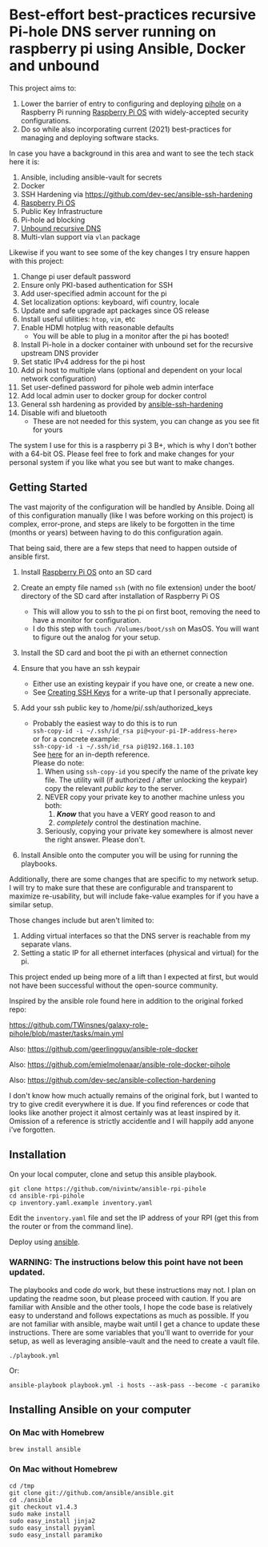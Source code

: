 # Best-effort best-practices recursive Pi-hole DNS server running on raspberry pi using Ansible, Docker and unbound

This project aims to:
1. Lower the barrier of entry to configuring and deploying [pihole](https://pi-hole.net/) on a Raspberry Pi running [Raspberry Pi OS](https://www.raspberrypi.org/software/operating-systems/) with widely-accepted security configurations. 
1. Do so while also incorporating current (2021) best-practices for managing and deploying software stacks.

In case you have a background in this area and want to see the tech stack here it is:

  1. Ansible, including ansible-vault for secrets
  1. Docker
  1. SSH Hardening via https://github.com/dev-sec/ansible-ssh-hardening
  1. [Raspberry Pi OS](https://www.raspberrypi.org/software/operating-systems/)
  1. Public Key Infrastructure
  1. Pi-hole ad blocking
  1. [Unbound recursive DNS](https://docs.pi-hole.net/guides/dns/unbound/)
  1. Multi-vlan support via `vlan` package

Likewise if you want to see some of the key changes I try ensure happen with this project:

  1. Change pi user default password
  1. Ensure only PKI-based authentication for SSH
  1. Add user-specified admin account for the pi
  1. Set localization options: keyboard, wifi country, locale
  1. Update and safe upgrade apt packages since OS release
  1. Install useful utilities: `htop`, `vim`, etc
  1. Enable HDMI hotplug with reasonable defaults
      - You will be able to plug in a monitor after the pi has booted!
  1. Install Pi-hole in a docker container with unbound set for the recursive upstream DNS provider
  1. Set static IPv4 address for the pi host
  1. Add pi host to multiple vlans (optional and dependent on your local network configuration)
  1. Set user-defined password for pihole web admin interface
  1. Add local admin user to docker group for docker control
  1. General ssh hardening as provided by [ansible-ssh-hardening](https://github.com/dev-sec/ansible-ssh-hardening)
  1. Disable wifi and bluetooth
      - These are not needed for this system, you can change as you see fit for yours


The system I use for this is a raspberry pi 3 B+, which is why I don't bother with a 64-bit OS. Please feel free to fork and make changes for your personal system if you like what you see but want to make changes.

## Getting Started

The vast majority of the configuration will be handled by Ansible.
Doing all of this configuration manually (like I was before working on this project) is complex, error-prone, and steps are likely to be forgotten in the time (months or years) between having to do this configuration again.

That being said, there are a few steps that need to happen outside of ansible first.

1. Install [Raspberry Pi OS](https://www.raspberrypi.org/software/operating-systems/) onto an SD card
1. Create an empty file named `ssh` (with no file extension) under the boot/ directory of the SD card after installation of Raspberry Pi OS
    - This will allow you to ssh to the pi on first boot, removing the need to have a monitor for configuration.  
    - I do this step with `touch /Volumes/boot/ssh` on MasOS. You will want to figure out the analog for your setup.
1. Install the SD card and boot the pi with an ethernet connection
1. Ensure that you have an ssh keypair
    - Either use an existing keypair if you have one, or create a new one.
    - See [Creating SSH Keys](https://confluence.atlassian.com/bitbucketserver/creating-ssh-keys-776639788.html) for a write-up that I personally appreciate.

1. Add your ssh public key to /home/pi/.ssh/authorized_keys
    - Probably the easiest way to do this is to run  
    `ssh-copy-id -i ~/.ssh/id_rsa pi@<your-pi-IP-address-here>`  
    or for a concrete example:  
    `ssh-copy-id -i ~/.ssh/id_rsa pi@192.168.1.103`  
    See [here](https://www.ssh.com/academy/ssh/keygen) for an in-depth reference.  
    Please do note:
      1. When using `ssh-copy-id` you specify the name of the private key file. The utility will (if authorized / after unlocking the keypair) copy the relevant _public key_ to the server. 
      1. NEVER copy your private key to another machine unless you both: 
          1. _**Know**_ that you have a VERY good reason to and 
          2. _completely_ control the destination machine.
      1. Seriously, copying your private key somewhere is almost never the right answer. Please don't.
1. Install Ansible onto the computer you will be using for running the playbooks.

Additionally, there are some changes that are specific to my network setup. I will try to make sure that these are configurable and transparent to maximize re-usability, but will include fake-value examples for if you have a similar setup.

Those changes include but aren't limited to:

1. Adding virtual interfaces so that the DNS server is reachable from my separate vlans.
1. Setting a static IP for all ethernet interfaces (physical and virtual) for the pi.


This project ended up being more of a lift than I expected at first, but would not have been successful without the open-source community.

Inspired by the ansible role found here in addition to the original forked repo: 

https://github.com/TWinsnes/galaxy-role-pihole/blob/master/tasks/main.yml

Also:
https://github.com/geerlingguy/ansible-role-docker

Also: 
https://github.com/emielmolenaar/ansible-role-docker-pihole

Also: 
https://github.com/dev-sec/ansible-collection-hardening

I don't know how much actually remains of the original fork, but I wanted to try to give credit everywhere it is due. If you find references or code that looks like another project it almost certainly was at least inspired by it. Omission of a reference is strictly accidentle and I will happily add anyone i've forgotten.





## Installation

On your local computer, clone and setup this ansible playbook.

```
git clone https://github.com/nivintw/ansible-rpi-pihole
cd ansible-rpi-pihole
cp inventory.yaml.example inventory.yaml
```

Edit the `inventory.yaml` file and set the IP address of your RPI (get this from the router or from the
command line).

Deploy using [ansible](http://www.ansible.com).
### WARNING: The instructions below this point have not been updated.

The playbooks and code _do_ work, but these instructions may not. 
I plan on updating the readme soon, but please proceed with caution. 
If you are familiar with Ansible and the other tools, I hope the code base is relatively easy to understand and follows expectations as much as possible.
If you are not familiar with ansible, maybe wait until I get a chance to update these instructions. 
There are some variables that you'll want to override for your setup, as well as leveraging ansible-vault and the need to create a vault file.


```
./playbook.yml
```

Or:
```
ansible-playbook playbook.yml -i hosts --ask-pass --become -c paramiko
```

## Installing Ansible on your computer


### On Mac with Homebrew

```
brew install ansible
```

### On Mac without Homebrew

```
cd /tmp
git clone git://github.com/ansible/ansible.git
cd ./ansible
git checkout v1.4.3
sudo make install
sudo easy_install jinja2
sudo easy_install pyyaml
sudo easy_install paramiko
```

